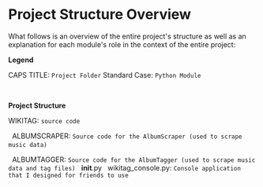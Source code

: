 # Project Structure Overview

What follows is an overview of the entire project's structure as well as an explanation for each module's role
in the context of the entire project:

**Legend**

CAPS TITLE: `Project Folder`
Standard Case: `Python Module`

&nbsp;

**Project Structure**

WIKITAG: `source code`

&nbsp; ALBUMSCRAPER: `Source code for the AlbumScraper (used to scrape music data)`
&nbsp;

&nbsp; ALBUMTAGGER: `Source code for the AlbumTagger (used to scrape music data and tag files)`
&nbsp; __init__.py
&nbsp; wikitag_console.py: `Console application that I designed for friends to use`

















































